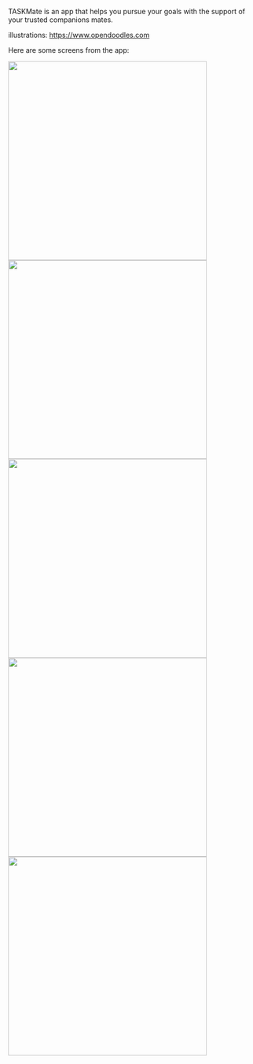 TASKMate is an app that helps you pursue your goals with the support of your trusted companions mates.

illustrations: https://www.opendoodles.com

Here are some screens from the app: 


<img width="404" src="https://github.com/user-attachments/assets/fd0f932c-b7fa-4649-9e96-cd3422178950">
<img width="404" src="https://github.com/user-attachments/assets/188e26be-a2f3-415c-834c-832011deeea8">
<img width="404" src="https://github.com/user-attachments/assets/2688856e-ce57-4c60-a185-bfcc0763cb4f">
<img width="404" src="https://github.com/user-attachments/assets/003df10e-6e19-4d9d-998b-efe10c874a16">
<img width="404" src="https://github.com/user-attachments/assets/e3287fec-7004-4bf0-b1c1-f9246db54c97">


